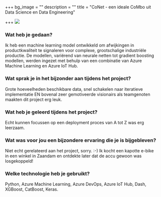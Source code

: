 +++
bg_image = ""
description = ""
title = "CoNet - een ideale CoMbo uit Data Science en Data Engineering"

+++
![](/images/32a6a1cc-144f-4574-a2e1-a5c37a48c80c.png)

### Wat heb je gedaan?

Ik heb een machine learning model ontwikkeld om afwijkingen in productkwaliteit te signaleren voor complexe, grootschalige industriële productie. De modellen, variërend van neurale netten tot gradient boosting modellen, werden ingezet met behulp van een combinatie van Azure Machine Learning en Azure IoT Hub.

### Wat sprak je in het bijzonder aan tijdens het project?

Grote hoeveelheden beschikbare data, snel schakelen naar iteratieve implementatie EN bovenal zeer gemotiveerde visionairs als teamgenoten maakten dit project erg leuk.

### Wat heb je geleerd tijdens het project?

Echt kunnen focussen op een deployment proces van A tot Z was erg leerzaam.

### Wat was voor jou een bijzondere ervaring die je is bijgebleven?

Niet echt gerelateerd aan het project, sorry. :-) Ik kocht een kapotte e-bike in een winkel in Zaandam en ontdekte later dat de accu gewoon was losgekoppeld!

### Welke technologie heb je gebruikt?

Python, Azure Machine Learning, Azure DevOps, Azure IoT Hub, Dash, XGBoost, CatBoost, Keras.